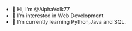 - 👋 Hi, I’m @AlphaVolk77
- 👀 I’m interested in Web Development
- 🌱 I’m currently learning Python,Java and SQL.

<!---
AlphaVolk77/AlphaVolk77 is a ✨ special ✨ repository because its `README.md` (this file) appears on your GitHub profile.
You can click the Preview link to take a look at your changes.
--->
